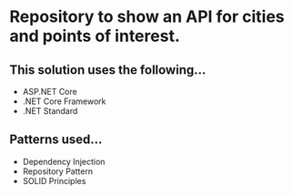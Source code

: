 # Repository to show an API for cities and points of interest.

## This solution uses the following...
* ASP.NET Core
* .NET Core Framework
* .NET Standard

## Patterns used...
* Dependency Injection
* Repository Pattern
* SOLID Principles